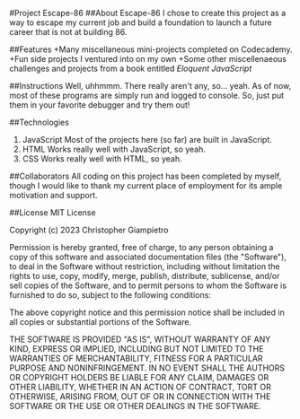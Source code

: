 #Project Escape-86
##About Escape-86
I chose to create this project as a way to escape my current job and build a foundation to launch a future career that is not at building 86.

##Features
+Many miscellaneous mini-projects completed on Codecademy.
+Fun side projects I ventured into on my own
+Some other miscellenaeous challenges and projects from a book entitled *Eloquent JavaScript*

##Instructions
Well, uhhmmm. There really aren't any, so... yeah. As of now, most of these programs are simply run and logged to console. So, just put them in your favorite debugger and try them out!

##Technologies
1. JavaScript
  Most of the projects here (so far) are built in JavaScript.
2. HTML
  Works really well with JavaScript, so yeah.
3. CSS
  Works really well with HTML, so yeah.

##Collaborators
All coding on this project has been completed by myself, though I would like to thank my current place of employment for its ample motivation and support.

##License
MIT License

Copyright (c) 2023 Christopher Giampietro

Permission is hereby granted, free of charge, to any person obtaining a copy
of this software and associated documentation files (the "Software"), to deal
in the Software without restriction, including without limitation the rights
to use, copy, modify, merge, publish, distribute, sublicense, and/or sell
copies of the Software, and to permit persons to whom the Software is
furnished to do so, subject to the following conditions:

The above copyright notice and this permission notice shall be included in all
copies or substantial portions of the Software.

THE SOFTWARE IS PROVIDED "AS IS", WITHOUT WARRANTY OF ANY KIND, EXPRESS OR
IMPLIED, INCLUDING BUT NOT LIMITED TO THE WARRANTIES OF MERCHANTABILITY,
FITNESS FOR A PARTICULAR PURPOSE AND NONINFRINGEMENT. IN NO EVENT SHALL THE
AUTHORS OR COPYRIGHT HOLDERS BE LIABLE FOR ANY CLAIM, DAMAGES OR OTHER
LIABILITY, WHETHER IN AN ACTION OF CONTRACT, TORT OR OTHERWISE, ARISING FROM,
OUT OF OR IN CONNECTION WITH THE SOFTWARE OR THE USE OR OTHER DEALINGS IN THE
SOFTWARE.